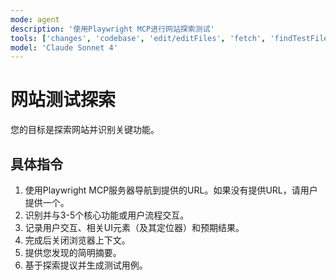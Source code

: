 ```yaml
---
mode: agent
description: '使用Playwright MCP进行网站探索测试'
tools: ['changes', 'codebase', 'edit/editFiles', 'fetch', 'findTestFiles', 'problems', 'runCommands', 'runTasks', 'runTests', 'search', 'searchResults', 'terminalLastCommand', 'terminalSelection', 'testFailure', 'playwright']
model: 'Claude Sonnet 4'
---
```


# 网站测试探索

您的目标是探索网站并识别关键功能。

## 具体指令

1. 使用Playwright MCP服务器导航到提供的URL。如果没有提供URL，请用户提供一个。
2. 识别并与3-5个核心功能或用户流程交互。
3. 记录用户交互、相关UI元素（及其定位器）和预期结果。
4. 完成后关闭浏览器上下文。
5. 提供您发现的简明摘要。
6. 基于探索提议并生成测试用例。